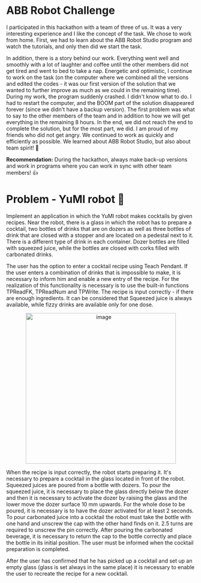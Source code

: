 # ABB Robot Challenge

I participated in this hackathon with a team of three of us. It was a very interesting experience and I like the concept of the task. We chose to work from home. First, we had to learn about the ABB Robot Studio program and watch the tutorials, and only then did we start the task.

In addition, there is a story behind our work. Everything went well and smoothly with a lot of laughter and coffee until the other members did not get tired and went to bed to take a nap. Energetic and optimistic, I continue to work on the task (on the computer where we combined all the versions and edited the codes - it was our first version of the solution that we wanted to further improve as much as we could in the remaining time). During my work, the program suddenly crashed. I didn't know what to do. I had to restart the computer, and the BOOM part of the solution disappeared forever (since we didn't have a backup version). The first problem was what to say to the other members of the team and in addition to how we will get everything in the remaining 8 hours. In the end, we did not reach the end to complete the solution, but for the most part, we did. I am proud of my friends who did not get angry. We continued to work as quickly and efficiently as possible. We learned about ABB Robot Studio, but also about team spirit! :sparkling_heart:

**Recommendation:** During the hackathon, always make back-up versions and work in programs where you can work in sync with other team members! :+1:

# Problem - YuMI robot :mechanical_arm:

Implement an application in which the YuMI robot makes cocktails by given
recipes. Near the robot,
there is a glass in which the robot has to prepare a cocktail, two bottles of drinks that are on
dozers as well as three bottles of drink that are closed with a stopper and are located on a pedestal next to it. There is a different type of drink in each container. Dozer bottles are filled
with squeezed juice, while the bottles are closed with corks filled with carbonated drinks.


The user has the option to enter a cocktail recipe using Teach Pendant. If the user enters a combination of drinks that is impossible to make, it is necessary to inform him and enable a new entry of the recipe. For the realization of this functionality is necessary
is to use the built-in functions TPReadFK, TPReadNum and TPWrite.
The recipe is input correctly - if there are enough ingredients. It can be considered that
Squeezed juice is always available, while fizzy drinks are available
only for one dose.

<p align="center" width="100%">
<img width="400" alt="image" src="https://user-images.githubusercontent.com/65766968/156891874-c56c87b0-d476-478d-96b7-64bb7bc6cbd9.png">
</p>

When the recipe is input correctly, the robot starts preparing it. It's necessary
to prepare a cocktail in the glass located in front of the robot. Squeezed juices are poured from a bottle
with dozers. To pour the squeezed juice, it is necessary to place the glass directly below
the dozer and then it is necessary to activate the dozer by raising the glass and the lower
move the dozer surface 10 mm upwards. For the whole dose to be poured, it is necessary
is to have the dozer activated for at least 2 seconds. To pour carbonated juice into a cocktail
the robot must take the bottle with one hand and unscrew the cap with the other hand
finds on it. 2.5 turns are required to unscrew the pin correctly. After pouring
the carbonated beverage, it is necessary to return the cap to the bottle correctly and place the bottle in its initial position. The user must be informed when the cocktail preparation is completed. 

After the user has confirmed that he has picked up a cocktail and set up an empty glass (glass is set
always in the same place) it is necessary to enable the user to recreate the recipe for
a new cocktail. 
